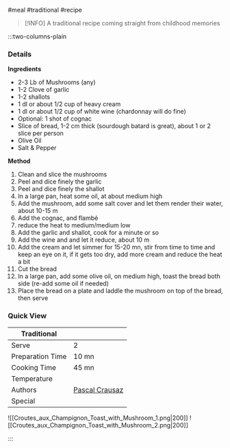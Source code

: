 #meal #traditional #recipe

> [!INFO]
> A traditional recipe coming straight from childhood memories

:::two-columns-plain

### Details
**Ingredients**

- 2-3 Lb of Mushrooms (any)
- 1-2 Clove of garlic
- 1-2 shallots
- 1 dl or about 1/2 cup of heavy cream
- 1 dl or about 1/2 cup of white wine (chardonnay will do fine)
- Optional: 1 shot of cognac
- Slice of bread, 1-2 cm thick (sourdough batard is great), about 1 or 2 slice per person
- Olive Oil
- Salt & Pepper


**Method**

1. Clean and slice the mushrooms
2. Peel and dice finely the garlic
3. Peel and dice finely the shallot
4. In a large pan, heat some oil, at about medium high
5. Add the mushroom, add some salt cover and let them render their water, about 10-15 m
6. Add the cognac, and flambé
7. reduce the heat to medium/medium low
8. Add the garlic and shallot, cook for a minute or so
9. Add the wine and and let it reduce, about 10 m 
10. Add the cream and let simmer for 15-20 mn, stir from time to time and keep an eye on it, if it gets too dry, add more cream and reduce the heat a bit
11. Cut the bread
12. In a large pan, add some olive oil, on medium high, toast the bread both side (re-add some oil if needed)
13. Place the bread on a plate and laddle the mushroom on top of the bread, then serve





### Quick View
| Traditional      |                                                |
| ---------------- | ---------------------------------------------- |
| Serve            | 2                                              |
| Preparation Time | 10 mn                                          |
| Cooking Time     | 45 mn                                          |
| Temperature      |                                                |
| Authors          | [Pascal Crausaz](mailto:pascal@askpascal.com)  |
| Special          |                                                |

![[Croutes_aux_Champignon_Toast_with_Mushroom_1.png|200]]
![[Croutes_aux_Champignon_Toast_with_Mushroom_2.png|200]]

:::

